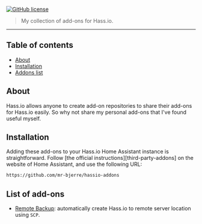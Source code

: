 
[![GitHub license][license-shield]](LICENCE.md)

> My collection of add-ons for Hass.io.

<hr>

## Table of contents

* [About](#about)
* [Installation](#installation)
* [Addons list](#addons)

## <a name='about'></a>About

Hass.io allows anyone to create add-on repositories to share their add-ons for Hass.io easily. So why not share my personal add-ons that I've found useful myself.


## <a name='installation'></a>Installation

Adding these add-ons to your Hass.io Home Assistant instance is straightforward. Follow [the official instructions][third-party-addons] on the website of Home Assistant, and use the following URL:
```txt
https://github.com/mr-bjerre/hassio-addons
```

## <a name='addons'></a>List of add-ons

- [Remote Backup][remote-backup]: automatically create Hass.io to remote server location using `SCP`.

[remote-backup]: https://github.com/mr-bjerre/hassio-remote-backup
[license-shield]: https://img.shields.io/github/license/mr-bjerre/hassio-addons.svg
